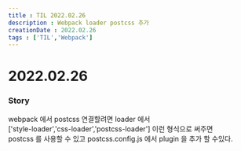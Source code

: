 ```yaml
---
title : TIL 2022.02.26
description : Webpack loader postcss 추가 
creationDate : 2022.02.26
tags : ['TIL','Webpack']
---
```


# 2022.02.26

### Story 
webpack 에서 postcss 연결할려면 loader 에서         
['style-loader','css-loader','postcss-loader'] 이런 형식으로 써주면          
postcss 를 사용할 수 있고 postcss.config.js 에서 plugin 을 추가 할 수있다.